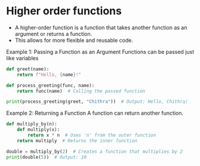 # Higher order functions
- A higher-order function is a function that takes another function as an argument or returns a function.
- This allows for more flexible and reusable code.

Example 1: Passing a Function as an Argument
Functions can be passed just like variables
```python
def greet(name):
    return f"Hello, {name}!"

def process_greeting(func, name):
    return func(name)  # Calling the passed function

print(process_greeting(greet, "Chithra"))  # Output: Hello, Chithra!
```

Example 2: Returning a Function
A function can return another function.
```python
def multiply_by(n):
    def multiply(x):
        return x * n  # Uses 'n' from the outer function
    return multiply  # Returns the inner function

double = multiply_by(2)  # Creates a function that multiplies by 2
print(double(5))  # Output: 10
```

